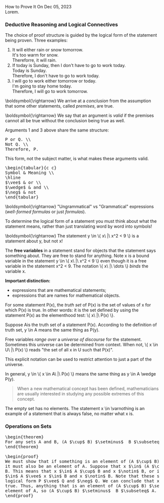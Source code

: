 <post-metadata>
  <post-title>How to Prove It</post-title>
  <post-date>On Dec 05, 2023</post-date>
  <post-tags></post-tags>
</post-metadata>

<div id="post-excerpt">
Lorem.
</div>

<div id=generated-toc></div>

### Deductive Reasoning and Logical Connectives

The choice of proof structure is guided by the logical form of the statement
being proven. Three examples:

1. It will either rain or snow tomorrow. </br>
   It's too warm for snow. </br>
   Thereforre, it will rain.
2. If today is Sunday, then I don't have to go to work today. </br>
   Today is Sunday. </br>
   Therefore, I don't have to go to work today.
3. I will go to work either tomorrow or today. </br>
   I'm going to stay home today. </br>
   Therefore, I will go to work tomorrow.

<imath>\\boldsymbol{\\rightarrow}</imath> We arrive at a _conclusion_ from the
assumption that some other statements, called _premises_, are true.

<imath>\\boldsymbol{\\rightarrow}</imath> We say that an argument is _valid_ if
the premises cannot all be true without the conclusion being true as well.

Arguments 1 and 3 above share the same structure:

<pre class="display-math">
P or Q. \\
Not Q. \\
Therefore, P.
</pre>

This form, not the subject matter, is what makes these arguments valid.

<pre class="display-math">
\begin{tabular}{c c}
Symbol & Meaning \\
\hline
$\vee$ & or \\
$\wedge$ & and \\
$\neg$ & not
\end{tabular}
</pre>

<imath>\\boldsymbol{\\rightarrow}</imath> "Ungrammatical" vs "Grammatical"
expressions (_well-formed formulas_ or just _formulas_).

To determine the logical form of a statement you must think about what the
statement means, rather than just translating word by word into symbols!

<imath>\\boldsymbol{\\rightarrow}</imath> The statement
<imath>y \\in \\{ x\ |\ x^2 < 9 \\}</imath> is a statement about
<imath>y</imath>, but not <imath>x</imath>!

The **free variables** in a statement stand for objects that the statement says
something about. They are free to stand for anything. Note <imath>x</imath> is a
bound variable in the statement
<imath>y \\in \\{ x\ |\ x^2 < 9 \\}</imath> even though it is a free variable in
the statement <imath>x^2 < 9</imath>. The notation
<imath>\\{ x\ |\ \\dots \\}</imath> *binds* the variable <imath>x</imath>.

**Important distinction:**

* expressions that are mathematical statements;
* expressions that are names for mathematical objects.

For some statement <imath>P(x)</imath>, the *truth set* of <imath>P(x)</imath>
is the set of values of <imath>x</imath> for which <imath>P(x)</imath> is
true. In other words: it is the set defined by using the statement
<imath>P(x)</imath> as the elementhood test: <imath>\\{ x\ |\ P(x) \\}</imath>.

Suppose <imath>A</imath>is the truth set of a statement
<imath>P(x)</imath>. According to the definition of truth set, <imath>y \\in
A</imath> means the same thing as <imath>P(y)</imath>.

Free variables *range over* a *universe of discourse* for the
statement. Sometimes this universe can be determined from context. When not,
<imath>\\{ x \\in U\ |\ P(x) \\}</imath> reads "the set of all <imath>x</imath>
in <imath>U</imath> such that <imath>P(x)</imath>".

This explicit notation can be used to restrict attention to just a part of the
universe.

In general, <imath>y \\in \\{ x \\in A\ |\ P(x) \\}</imath> means the same thing
as <imath>y \\in A \\wedge P(y)</imath>.

> When a new mathematical concept has been defined, mathematicians are usually
> interested in studying any possible extremes of this concept.

The empty set has no elements. The statement <imath>x \\in \\varnothing</imath>
is an example of a statement that is always false, no matter what
<imath>x</imath> is.

### Operations on Sets

<pre class="display-math">
\begin{theorem}
For any sets A and B, (A $\cup$ B) $\setminus$  B $\subseteq$ A.
\end{theorem}

\begin{proof}
We must show that if something is an element of (A $\cup$ B) $\setminus$ B, then
it must also be an element of A. Suppose that x $\in$ (A $\cup$ B) $\setminus$
B. This means that x $\in$ A $\cup$ B and x $\notin$ B, or in other words x
$\in$ A $\vee$ x $\in$ B and x $\notin$ B. Note that these statements have the
logical form P $\vee$ Q and $\neg$ Q. We can conclude that x $\in$ A must be
true. Thus, anything that is an element of (A $\cup$ B) $\setminus$ B must be an
element of A, so (A $\cup$ B) $\setminus$  B $\subseteq$ A.
\end{proof}
</pre>
